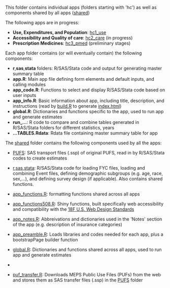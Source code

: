 This folder contains individual apps (folders starting with 'hc') as well as components shared by all apps ([shared](shared))

The following apps are in progress:
* **Use, Expenditures, and Population**: [hc1_use](hc1_use)
* **Accessibility and Quality of care**: [hc2_care](hc2_care) (in progress)
* **Prescription Medicines**: [hc3_pmed](hc3_pmed) (preliminary stages)

Each app folder contains (or will eventually contain) the following components:
* **r**,**sas**,**stata** folders: R/SAS/Stata code and output for generating master summary table
* **app.R**: Main app file defining form elements and default inputs, and calling modules
* **app_code.R**: Functions to select and display R/SAS/Stata code based on user inputs
* **app_info.R**: Basic information about app, including title, description, and instructions (read by [build.R](../build.R) to generate [index.html](index.html))
* **global.R**: Dictionaries and functions specific to the app, used to run app and generate estimates
* **run_...**: R code to compare and combine tables generated in R/SAS/Stata folders for different statistics, years
* **...TABLES.Rdata**: Rdata file containing master summary table for app

The [shared](shared) folder contains the following components used by all the apps:
* [PUFS](shared/PUFS): SAS transport files (.ssp) of original PUFS, read in by R/SAS/Stata codes to create estimates
* [r](shared/r),[sas](shared/sas),[stata](shared/stata): R/SAS/Stata code for loading FYC files, loading and combining Event files, defining demographic subgroups (e.g. age, race, sex,...), and defining survey design (if applicable). Also contains shared functions.
* [app_functions.R](shared/app_functions.R): formatting functions shared across all apps
* [app_functions508.R](shared/app_functions508.R): Shiny functions, built specifically web accessibility and compatibility with the [18F U.S. Web Design Standards](https://standards.usa.gov/)
* [app_notes.R](shared/app_notes.R): Abbreivations and dictionaries used in the 'Notes' section of the app (e.g. description of insurance categories)
* [app_preamble.R](shared/app_preamble.R): Loads libraries and codes needed for each app, plus a bootstrapPage builder function
* [global.R](shared/global.R): Dictionaries and functions shared across all apps, used to run app and generate estimates

* 
* [puf_transfer.R](shared/puf_transfer.R): Downloads MEPS Public Use Files (PUFs) from the web and stores them as SAS transfer files (.ssp) in the [PUFS](shared/PUFS) folder
